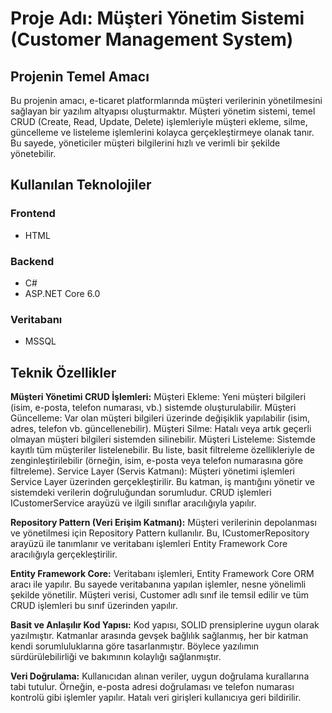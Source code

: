 # Proje Adı: Müşteri Yönetim Sistemi (Customer Management System)

## Projenin Temel Amacı
Bu projenin amacı, e-ticaret platformlarında müşteri verilerinin yönetilmesini sağlayan bir yazılım altyapısı oluşturmaktır. Müşteri yönetim sistemi, temel CRUD (Create, Read, Update, Delete) işlemleriyle müşteri ekleme, silme, güncelleme ve listeleme işlemlerini kolayca gerçekleştirmeye olanak tanır. Bu sayede, yöneticiler müşteri bilgilerini hızlı ve verimli bir şekilde yönetebilir.

## Kullanılan Teknolojiler

### Frontend
- HTML



### Backend
- C#
- ASP.NET Core 6.0


### Veritabanı
- MSSQL


## Teknik Özellikler
**Müşteri Yönetimi CRUD İşlemleri:**
Müşteri Ekleme: Yeni müşteri bilgileri (isim, e-posta, telefon numarası, vb.) sistemde oluşturulabilir.
Müşteri Güncelleme: Var olan müşteri bilgileri üzerinde değişiklik yapılabilir (isim, adres, telefon vb. güncellenebilir).
Müşteri Silme: Hatalı veya artık geçerli olmayan müşteri bilgileri sistemden silinebilir.
Müşteri Listeleme: Sistemde kayıtlı tüm müşteriler listelenebilir. Bu liste, basit filtreleme özellikleriyle de zenginleştirilebilir (örneğin, isim, e-posta veya telefon numarasına göre filtreleme).
Service Layer (Servis Katmanı): Müşteri yönetimi işlemleri Service Layer üzerinden gerçekleştirilir. Bu katman, iş mantığını yönetir ve sistemdeki verilerin doğruluğundan sorumludur. CRUD işlemleri ICustomerService arayüzü ve ilgili sınıflar aracılığıyla yapılır.

**Repository Pattern (Veri Erişim Katmanı):** Müşteri verilerinin depolanması ve yönetilmesi için Repository Pattern kullanılır. Bu, ICustomerRepository arayüzü ile tanımlanır ve veritabanı işlemleri Entity Framework Core aracılığıyla gerçekleştirilir.

**Entity Framework Core:** Veritabanı işlemleri, Entity Framework Core ORM aracı ile yapılır. Bu sayede veritabanına yapılan işlemler, nesne yönelimli şekilde yönetilir. Müşteri verisi, Customer adlı sınıf ile temsil edilir ve tüm CRUD işlemleri bu sınıf üzerinden yapılır.

**Basit ve Anlaşılır Kod Yapısı:** Kod yapısı, SOLID prensiplerine uygun olarak yazılmıştır. Katmanlar arasında gevşek bağlılık sağlanmış, her bir katman kendi sorumluluklarına göre tasarlanmıştır. Böylece yazılımın sürdürülebilirliği ve bakımının kolaylığı sağlanmıştır.

**Veri Doğrulama:** Kullanıcıdan alınan veriler, uygun doğrulama kurallarına tabi tutulur. Örneğin, e-posta adresi doğrulaması ve telefon numarası kontrolü gibi işlemler yapılır. Hatalı veri girişleri kullanıcıya geri bildirilir.
